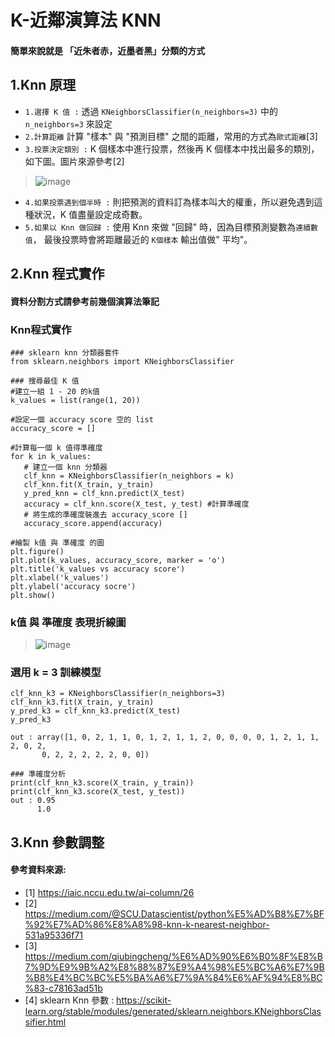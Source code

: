 # K-近鄰演算法 KNN
#### 簡單來說就是 「近朱者赤，近墨者黑」分類的方式

## 1.Knn 原理
  * ```1.選擇 K 值 :``` 透過 ```KNeighborsClassifier(n_neighbors=3)``` 中的 ```n_neighbors=3``` 來設定
  * ```2.計算距離``` 計算 "樣本" 與 "預測目標" 之間的距離，常用的方式為```歐式距離```[3]
  * ```3.投票決定類別 :``` K 個樣本中進行投票，然後再 K 個樣本中找出最多的類別，如下圖。圖片來源參考[2]
  > ![image](https://github.com/Ricky7737/DataAnalysisAndLearning/assets/58324475/30c32970-70ac-4514-8821-987b4947f6a7)
  * ```4.如果投票遇到個半時 :``` 則把預測的資料訂為樣本叫大的權重，所以避免遇到這種狀況，K 值盡量設定成奇數。
  * ```5.如果以 Knn 做回歸 :``` 使用 Knn 來做 "回歸" 時，因為目標預測變數為```連續數值```， 最後投票時會將距離最近的 ```K個樣本``` 輸出值做" 平均"。

## 2.Knn 程式實作
#### 資料分割方式請參考前幾個演算法筆記
### Knn程式實作
```
### sklearn knn 分類器套件
from sklearn.neighbors import KNeighborsClassifier

### 搜尋最佳 K 值
#建立一組 1 - 20 的k值
k_values = list(range(1, 20))

#設定一個 accuracy score 空的 list
accuracy_score = []

#計算每一個 k 值得準確度
for k in k_values:
   # 建立一個 knn 分類器
   clf_knn = KNeighborsClassifier(n_neighbors = k)
   clf_knn.fit(X_train, y_train)
   y_pred_knn = clf_knn.predict(X_test)
   accuracy = clf_knn.score(X_test, y_test) #計算準確度
   # 將生成的準確度裝進去 accuracy_score [] 
   accuracy_score.append(accuracy)

#繪製 k值 與 準確度 的圖
plt.figure()
plt.plot(k_values, accuracy_score, marker = 'o')
plt.title('k_values vs accuracy score')
plt.xlabel('k_values')
plt.ylabel('accuracy socre')
plt.show()
```
### k值 與 準確度 表現折線圖
> ![image](https://github.com/Ricky7737/DataAnalysisAndLearning/assets/58324475/a6af7cab-bf75-4a7c-99e8-300e8b1a0197)

### 選用 k = 3 訓練模型
```
clf_knn_k3 = KNeighborsClassifier(n_neighbors=3)
clf_knn_k3.fit(X_train, y_train)
y_pred_k3 = clf_knn_k3.predict(X_test)
y_pred_k3

out : array([1, 0, 2, 1, 1, 0, 1, 2, 1, 1, 2, 0, 0, 0, 0, 1, 2, 1, 1, 2, 0, 2,
       0, 2, 2, 2, 2, 2, 0, 0])

### 準確度分析
print(clf_knn_k3.score(X_train, y_train))
print(clf_knn_k3.score(X_test, y_test))
out : 0.95
      1.0
```
## 3.Knn 參數調整

#### 參考資料來源:
* [1] https://iaic.nccu.edu.tw/ai-column/26
* [2] https://medium.com/@SCU.Datascientist/python%E5%AD%B8%E7%BF%92%E7%AD%86%E8%A8%98-knn-k-nearest-neighbor-531a95336f71
* [3] https://medium.com/qiubingcheng/%E6%AD%90%E6%B0%8F%E8%B7%9D%E9%9B%A2%E8%88%87%E9%A4%98%E5%BC%A6%E7%9B%B8%E4%BC%BC%E5%BA%A6%E7%9A%84%E6%AF%94%E8%BC%83-c78163ad51b
* [4] sklearn Knn 參數 : https://scikit-learn.org/stable/modules/generated/sklearn.neighbors.KNeighborsClassifier.html
